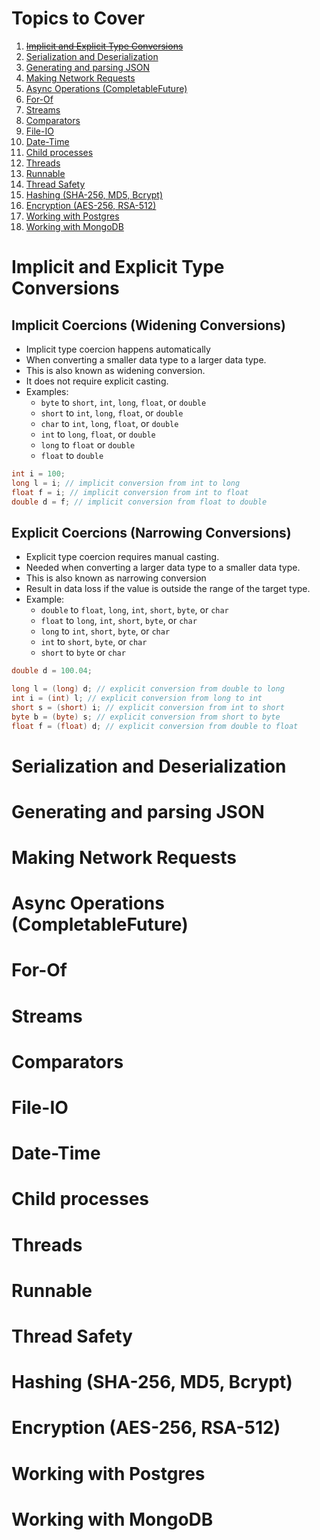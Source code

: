 # Topics to Cover

1. ~~[Implicit and Explicit Type Conversions](#implicit-and-explicit-type-conversions)~~
2. [Serialization and Deserialization](#serialization-and-deserialization)
3. [Generating and parsing JSON](#generating-and-parsing-json)
4. [Making Network Requests](#making-network-requests)
5. [Async Operations (CompletableFuture)](#async-operations-completablefuture)
6. [For-Of](#for-of)
7. [Streams](#streams)
8. [Comparators](#comparators)
9. [File-IO](#file-io)
10. [Date-Time](#date-time)
11. [Child processes](#child-processes)
12. [Threads](#threads)
13. [Runnable](#runnable)
14. [Thread Safety](#thread-safety)
15. [Hashing (SHA-256, MD5, Bcrypt)](#hashing-sha-256-md5-bcrypt)
16. [Encryption (AES-256, RSA-512)](#encryption-aes-256-rsa-512)
17. [Working with Postgres](#working-with-postgres)
18. [Working with MongoDB](#working-with-mongodb)

# Implicit and Explicit Type Conversions

## Implicit Coercions (Widening Conversions)

- Implicit type coercion happens automatically
- When converting a smaller data type to a larger data type.
- This is also known as widening conversion.
- It does not require explicit casting.
- Examples:
  - `byte` to `short`, `int`, `long`, `float`, or `double`
  - `short` to `int`, `long`, `float`, or `double`
  - `char` to `int`, `long`, `float`, or `double`
  - `int` to `long`, `float`, or `double`
  - `long` to `float` or `double`
  - `float` to `double`

```java
int i = 100;
long l = i; // implicit conversion from int to long
float f = i; // implicit conversion from int to float
double d = f; // implicit conversion from float to double
```

## Explicit Coercions (Narrowing Conversions)

- Explicit type coercion requires manual casting.
- Needed when converting a larger data type to a smaller data type.
- This is also known as narrowing conversion
- Result in data loss if the value is outside the range of the target type.
- Example:
  - `double` to `float`, `long`, `int`, `short`, `byte`, or `char`
  - `float` to `long`, `int`, `short`, `byte`, or `char`
  - `long` to `int`, `short`, `byte`, or `char`
  - `int` to `short`, `byte`, or `char`
  - `short` to `byte` or `char`

```java
double d = 100.04;

long l = (long) d; // explicit conversion from double to long
int i = (int) l; // explicit conversion from long to int
short s = (short) i; // explicit conversion from int to short
byte b = (byte) s; // explicit conversion from short to byte
float f = (float) d; // explicit conversion from double to float
```

# Serialization and Deserialization

# Generating and parsing JSON

# Making Network Requests

# Async Operations (CompletableFuture)

# For-Of

# Streams

# Comparators

# File-IO

# Date-Time

# Child processes

# Threads

# Runnable

# Thread Safety

# Hashing (SHA-256, MD5, Bcrypt)

# Encryption (AES-256, RSA-512)

# Working with Postgres

# Working with MongoDB
